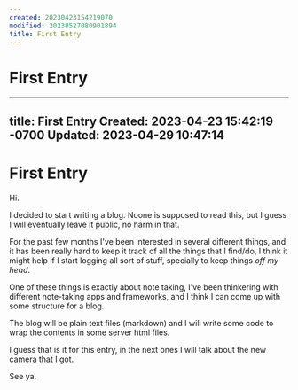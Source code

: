 ```yaml
---
created: 20230423154219070
modified: 20230527080901894
title: First Entry
---
```


# First Entry

---
title: First Entry
Created: 2023-04-23 15:42:19 -0700
Updated: 2023-04-29 10:47:14
---

# First Entry

Hi.

I decided to start writing a blog. Noone is supposed to read this, but I guess
I will eventually leave it public, no harm in that.

For the past few months I've been interested in several different things, and
it has been really hard to keep it track of all the things that I find/do, I
think it might help if I start logging all sort of stuff, specially to keep
things *off my head*.

One of these things is exactly about note taking, I've been thinkering with
different note-taking apps and frameworks, and I think I can come up with some
structure for a blog.

The blog will be plain text files (markdown) and I will write some code to wrap
the contents in some server html files.

I guess that is it for this entry, in the next ones I will talk about the new
camera that I got.

See ya.
